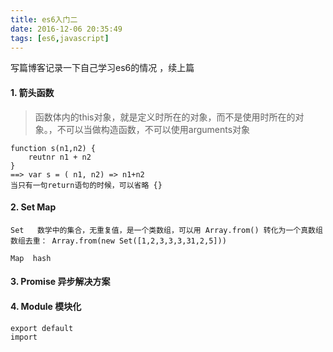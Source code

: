 ```yaml
---
title: es6入门二
date: 2016-12-06 20:35:49
tags: [es6,javascript]
---
```


写篇博客记录一下自己学习es6的情况 ，续上篇

<!-- more -->

#### 1. 箭头函数 

> 函数体内的this对象，就是定义时所在的对象，而不是使用时所在的对象。，不可以当做构造函数，不可以使用arguments对象

    function s(n1,n2) {
        reutnr n1 + n2
    }
    ==> var s = ( n1, n2) => n1+n2
    当只有一句return语句的时候，可以省略 {}

#### 2. Set Map

    Set   数学中的集合，无重复值，是一个类数组，可以用 Array.from() 转化为一个真数组
    数组去重： Array.from(new Set([1,2,3,3,3,31,2,5]))

    Map  hash

#### 3. Promise  异步解决方案

#### 4. Module  模块化
    
    export default
    import
